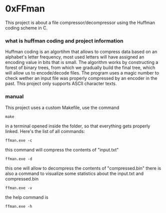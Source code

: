 # 0xFFman
This project is about a file compressor/decompressor using the Huffman coding scheme in C.

### what is huffman coding and project information
Huffman coding is an algortihm that allows to compress data based on an alphabet's letter frequency, most used letters will have assigned an encoding value in bits that is small. The algorithm works by constructing a forest of binary trees, from which we gradually build the final tree, which will allow us to encode/decode files.
The program uses a magic number to check wether an input file was properly compressed by
an encoder in the past. This project only supports ASCII character texts.

### manual
This project uses a custom Makefile, use the command
```
make
```
in a terminal opened inside the folder, so that everything gets properly linked.
Here's the list of all commands:
```
ffman.exe -c
```
this command will compress the contents of "input.txt"
```
ffman.exe -d
```
this one will allow to decompress the contents of "compressed.bin"
there is also a command to visualize some statistics about the input.txt and compressed.bin
```
ffman.exe -v
```
the help command is
```
ffman.exe -h
```
